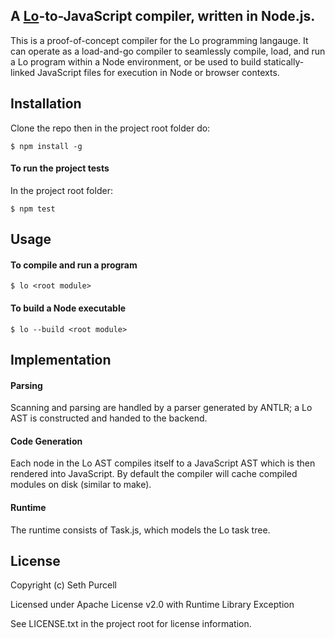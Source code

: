 ## A [Lo](http://lolang.org)-to-JavaScript compiler, written in Node.js.

This is a proof-of-concept compiler for the Lo programming langauge. It can operate as a load-and-go compiler to seamlessly compile, load, and run a Lo program within a Node environment, or be used to build statically-linked JavaScript files for execution in Node or browser contexts.

## Installation

Clone the repo then in the project root folder do:

    $ npm install -g
    
#### To run the project tests 

In the project root folder:

    $ npm test
    
## Usage

#### To compile and run a program

    $ lo <root module>


#### To build a Node executable

    $ lo --build <root module>


## Implementation

#### Parsing

Scanning and parsing are handled by a parser generated by ANTLR; a Lo AST is constructed and handed to the backend.

#### Code Generation

Each node in the Lo AST compiles itself to a JavaScript AST which is then rendered into JavaScript. By default the compiler will cache compiled modules on disk (similar to make).

#### Runtime

The runtime consists of Task.js, which models the Lo task tree.

## License

Copyright (c) Seth Purcell

Licensed under Apache License v2.0 with Runtime Library Exception

See LICENSE.txt in the project root for license information.